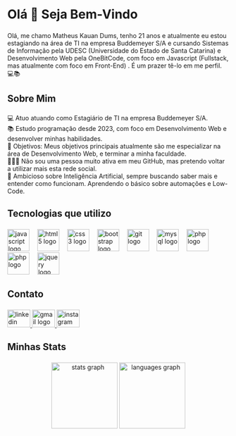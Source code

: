 <h1 align="left">Olá 👋 Seja Bem-Vindo</h1>

###

<p align="left">Olá, me chamo Matheus Kauan Dums, tenho 21 anos e atualmente eu estou estagiando na área de TI na empresa Buddemeyer S/A e cursando Sistemas de Informação pela UDESC (Universidade do Estado de Santa Catarina) e Desenvolvimento Web pela OneBitCode, com foco em Javascript (Fullstack, mas atualmente com foco em Front-End) . É um prazer tê-lo em me perfil. 💻📚</p>

###

<h2 align="left">Sobre Mim</h2>

###

<p align="left">💻 Atuo atuando como Estagiário de TI na empresa Buddemeyer S/A.<br>📚 Estudo programação desde 2023, com foco em Desenvolvimento Web e desenvolver minhas habilidades.<br>🎯 Objetivos: Meus objetivos principais atualmente são me especializar na área de Desenvolvimento Web, e terminar a minha faculdade.<br>🤦🏼‍♂️ Não sou uma pessoa muito ativa em meu GitHub, mas pretendo voltar a utilizar mais esta rede social.<br>🤖 Ambicioso sobre Inteligência Artificial, sempre buscando saber mais e entender como funcionam.  Aprendendo o básico sobre automações e Low-Code.</p>

###

<h2 align="left">Tecnologias que utilizo</h2>

###

<div align="left">
  <img src="https://cdn.jsdelivr.net/gh/devicons/devicon/icons/javascript/javascript-original.svg" style="height:50px;" alt="javascript logo" />
  <img width="10" />
  <img src="https://cdn.jsdelivr.net/gh/devicons/devicon/icons/html5/html5-original.svg" style="height:50px;" alt="html5 logo" />
  <img width="10" />
  <img src="https://cdn.jsdelivr.net/gh/devicons/devicon/icons/css3/css3-original.svg" style="height:50px;" alt="css3 logo" />
  <img width="10" />
  <img src="https://cdn.jsdelivr.net/gh/devicons/devicon/icons/bootstrap/bootstrap-original.svg" style="height:50px;" alt="bootstrap logo" />
  <img width="10" />
  <img src="https://cdn.jsdelivr.net/gh/devicons/devicon/icons/git/git-original.svg" style="height:50px;" alt="git logo" />
  <img width="10" />
  <img src="https://cdn.jsdelivr.net/gh/devicons/devicon/icons/mysql/mysql-original.svg" style="height:50px;" alt="mysql logo" />
  <img width="10" />
  <img src="https://cdn.jsdelivr.net/gh/devicons/devicon/icons/php/php-original.svg" style="height:50px;" alt="php logo" />
  <img width="10" />
  <img src="https://cdn.jsdelivr.net/gh/devicons/devicon/icons/python/python-original.svg" style="height:50px;" alt="php logo" />
  <img width="10" />
  <img src="https://cdn.jsdelivr.net/gh/devicons/devicon/icons/jquery/jquery-original.svg" style="height:50px;" alt="jquery logo" />
</div>


###

<h2 align="left">Contato</h2>

###

<div align="left">
  <a href="https://www.linkedin.com/in/matheuskauandums" target="_blank">
    <img src="https://raw.githubusercontent.com/maurodesouza/profile-readme-generator/master/src/assets/icons/social/linkedin/default.svg" width="52" height="40" alt="linkedin logo"  />
  </a>
  <a href="dumss@icloud.com" target="_blank">
    <img src="https://raw.githubusercontent.com/maurodesouza/profile-readme-generator/master/src/assets/icons/social/gmail/default.svg" width="52" height="40" alt="gmail logo"  />
  </a>
  <a href="https://www.instagram.com/_mdums" target="_blank">
    <img src="https://raw.githubusercontent.com/maurodesouza/profile-readme-generator/master/src/assets/icons/social/instagram/default.svg" width="52" height="40" alt="instagram logo"  />
  </a>
</div>

###

<h2 align="left">Minhas Stats</h2>

###

<div align="center">
  <img src="https://github-readme-stats.vercel.app/api?username=MatheusDums&hide_title=false&hide_rank=false&show_icons=true&include_all_commits=true&count_private=true&disable_animations=false&theme=dracula&locale=en&hide_border=false&order=1" height="150" alt="stats graph"  />
  <img src="https://github-readme-stats.vercel.app/api/top-langs?username=MatheusDums&locale=en&hide_title=false&layout=compact&card_width=320&langs_count=5&theme=dracula&hide_border=false&order=2" height="150" alt="languages graph"  />
</div>

###
